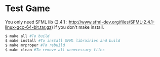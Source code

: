 # Test Game

You only need SFML lib (2.4.1 : http://www.sfml-dev.org/files/SFML-2.4.1-linux-gcc-64-bit.tar.gz) if you don't make install.

```sh
$ make all #To build
$ make install #To install SFML librairies and build
$ make mrproper #To rebuild
$ make clean #To remove all unnecessary files 
```